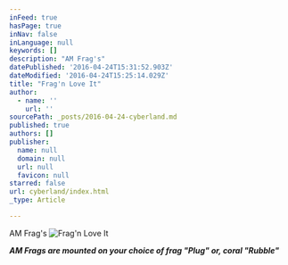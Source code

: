 ```yaml
---
inFeed: true
hasPage: true
inNav: false
inLanguage: null
keywords: []
description: "AM Frag's"
datePublished: '2016-04-24T15:31:52.903Z'
dateModified: '2016-04-24T15:25:14.029Z'
title: "Frag'n Love It"
author:
  - name: ''
    url: ''
sourcePath: _posts/2016-04-24-cyberland.md
published: true
authors: []
publisher:
  name: null
  domain: null
  url: null
  favicon: null
starred: false
url: cyberland/index.html
_type: Article

---
```

AM Frag's
![Frag'n Love It](https://the-grid-user-content.s3-us-west-2.amazonaws.com/d5c2889c-d1f2-41b0-9efe-2da5befa6b5b.jpg)

**_AM Frags are mounted on your choice of frag "Plug" or, coral "Rubble"_**